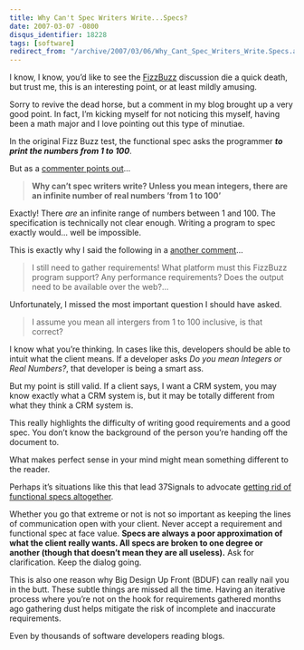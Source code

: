 ```yaml
---
title: Why Can't Spec Writers Write...Specs?
date: 2007-03-07 -0800
disqus_identifier: 18228
tags: [software]
redirect_from: "/archive/2007/03/06/Why_Cant_Spec_Writers_Write.Specs.aspx/"
---
```


I know, I know, you’d like to see the [FizzBuzz](http://www.codinghorror.com/blog/archives/000781.html "Why Can’t Programmers...Program") discussion die a quick death, but trust me, this is an interesting point, or at least mildly amusing.

Sorry to revive the dead horse, but a comment in my blog brought up a very good point. In fact, I’m kicking myself for not noticing this myself, having been a math major and I love pointing out this type of minutiae.

In the original Fizz Buzz test, the functional spec asks the programmer ***to print the numbers from 1 to 100***.

But as a [commenter points out](https://haacked.com/archive/2007/02/27/Why_Cant_Programmers._Read.aspx/#comment-747518745 "Comment")...

> **Why can’t spec writers write? Unless you mean integers, there are an
> infinite number of real numbers ’from 1 to 100’**

Exactly! There *are* an infinite range of numbers between 1 and 100. The specification is technically not clear enough. Writing a program to spec exactly would... well be impossible.

This is exactly why I said the following in a [another comment](https://haacked.com/archive/2007/02/27/Why_Cant_Programmers._Read.aspx/#comment-747518745 "Comment")...

> I still need to gather requirements! What platform must this FizzBuzz
> program support? Any performance requirements? Does the output need to
> be available over the web?...

Unfortunately, I missed the most important question I should have asked.

> I assume you mean all intergers from 1 to 100 inclusive, is that
> correct?

I know what you’re thinking. In cases like this, developers should be able to intuit what the client means. If a developer asks *Do you mean Integers or Real Numbers?*, that developer is being a smart ass.

But my point is still valid. If a client says, I want a CRM system, you may know exactly what a CRM system is, but it may be totally different from what they think a CRM system is.

This really highlights the difficulty of writing good requirements and a good spec. You don’t know the background of the person you’re handing off the document to.

What makes perfect sense in your mind might mean something different to the reader.

Perhaps it’s situations like this that lead 37Signals to advocate
[getting rid of functional specs altogether](http://www.37signals.com/svn/archives/001050.php "No Functional Specs").

Whether you go that extreme or not is not so important as keeping the lines of communication open with your client. Never accept a requirement and functional spec at face value. **Specs are always a poor approximation of what the client really wants. All specs are broken to one degree or another (though that doesn’t mean they are all useless).** Ask for clarification. Keep the dialog going.

This is also one reason why Big Design Up Front (BDUF) can really nail you in the butt. These subtle things are missed all the time. Having an iterative process where you’re not on the hook for requirements gathered months ago gathering dust helps mitigate the risk of incomplete and inaccurate requirements.

Even by thousands of software developers reading blogs.
